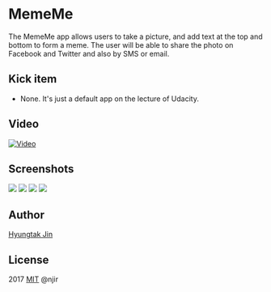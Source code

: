 # MemeMe
The MemeMe app allows users to take a picture, and add text at the top and bottom to form a meme. The user will be able to share the photo on Facebook and Twitter and also by SMS or email.

## Kick item
- None. It's just a default app on the lecture of Udacity.

## Video
[![Video](http://img.youtube.com/vi/L5K6ziXDpmM/0.jpg)](https://youtu.be/L5K6ziXDpmM)

## Screenshots
<img src="https://cloud.githubusercontent.com/assets/7614353/22393532/8afdc53e-e54b-11e6-84a6-b9705cac6d07.png" />
<img src="https://cloud.githubusercontent.com/assets/7614353/22393535/91128b62-e54b-11e6-8ed4-2f1151cc03ec.png" />
<img src="https://cloud.githubusercontent.com/assets/7614353/22393530/80154458-e54b-11e6-8112-79e1e90b1b5f.png" />
<img src="https://cloud.githubusercontent.com/assets/7614353/22393525/693a8572-e54b-11e6-8d7d-9a27217133d6.png" />

## Author
[Hyungtak Jin](https://kr.linkedin.com/in/hyungtak)

## License
2017 [MIT](http://opensource.org/licenses/mit-license.php) @njir
